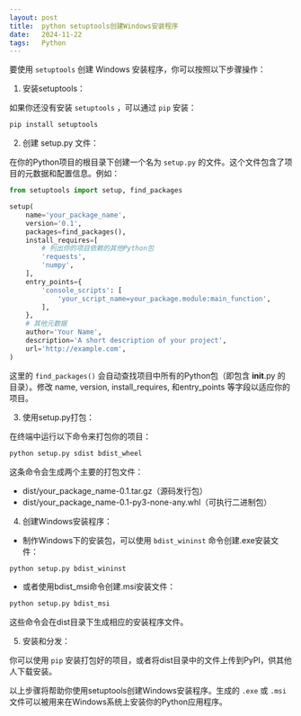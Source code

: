 ```yaml
---
layout: post
title:  python setuptools创建Windows安装程序
date:   2024-11-22
tags:   Python
---
```


要使用 `setuptools` 创建 Windows 安装程序，你可以按照以下步骤操作：

1) 安装setuptools：

如果你还没有安装 `setuptools` ，可以通过 `pip` 安装：

```bash
pip install setuptools
```

2) 创建 setup.py 文件：

在你的Python项目的根目录下创建一个名为 `setup.py` 的文件。这个文件包含了项目的元数据和配置信息。例如：

```python
from setuptools import setup, find_packages

setup(
    name='your_package_name',
    version='0.1',
    packages=find_packages(),
    install_requires=[
        # 列出你的项目依赖的其他Python包
        'requests',
        'numpy',
    ],
    entry_points={
        'console_scripts': [
            'your_script_name=your_package.module:main_function',
        ],
    },
    # 其他元数据
    author='Your Name',
    description='A short description of your project',
    url='http://example.com',
)
```

这里的 `find_packages()` 会自动查找项目中所有的Python包（即包含 __init__.py 的目录）。修改 name, version, install_requires, 和entry_points 等字段以适应你的项目。

3) 使用setup.py打包：

在终端中运行以下命令来打包你的项目：

```bash
python setup.py sdist bdist_wheel
```

这条命令会生成两个主要的打包文件：

- dist/your_package_name-0.1.tar.gz（源码发行包）
- dist/your_package_name-0.1-py3-none-any.whl（可执行二进制包）

4) 创建Windows安装程序：

- 制作Windows下的安装包，可以使用 `bdist_wininst` 命令创建.exe安装文件：

```bash
python setup.py bdist_wininst
```

- 或者使用bdist_msi命令创建.msi安装文件：

```bash
python setup.py bdist_msi
```

这些命令会在dist目录下生成相应的安装程序文件。

5) 安装和分发：

你可以使用 `pip` 安装打包好的项目，或者将dist目录中的文件上传到PyPI，供其他人下载安装。

以上步骤将帮助你使用setuptools创建Windows安装程序。生成的 `.exe` 或 `.msi` 文件可以被用来在Windows系统上安装你的Python应用程序。